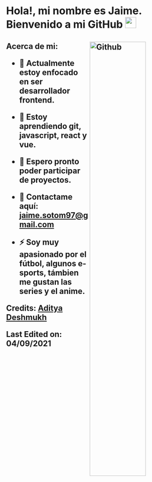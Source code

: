 <h1> Hola!, mi nombre es Jaime. Bienvenido a mi GitHub <img src = "https://raw.githubusercontent.com/MartinHeinz/MartinHeinz/master/wave.gif" width = 30px> </h1>
<p align='center'>
</p>

<h2> Acerca de mi: 

<img width="55%" align="right" alt="Github" src="https://raw.githubusercontent.com/onimur/.github/master/.resources/git-header.svg" />

- 🔭 Actualmente estoy enfocado en ser desarrollador frontend.
  
- 🌱 Estoy aprendiendo git, javascript, react y vue.
  
- 👯 Espero pronto poder participar de proyectos.
  
- 💬 Contactame aquí: jaime.sotom97@gmail.com
  
- ⚡ Soy muy apasionado por el fútbol, algunos e-sports, támbien me gustan las series y el anime.

Credits: [Aditya Deshmukh](https://github.com/Aditya664)

Last Edited on: 04/09/2021
